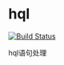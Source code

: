 # hql

[![Build Status](https://travis-ci.org/zhangyazhong/hql.svg?branch=master)](https://travis-ci.org/zhangyazhong/hql)

hql语句处理
